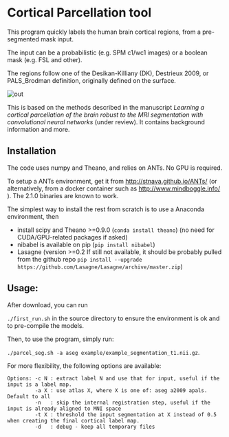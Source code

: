 # Cortical Parcellation tool

This program quickly labels the human brain cortical regions, from a pre-segmented mask input.

The input can be a probabilistic (e.g. SPM c1/wc1 images) or a boolean mask (e.g. FSL and other).

The regions follow one of the Desikan-Killiany (DK), Destrieux 2009, or PALS_Brodman definition, originally defined on the surface.


![out](https://user-images.githubusercontent.com/590921/52026767-609aa300-254c-11e9-8787-eb67f74f2f89.gif)


This is based on the methods described in the manuscript *Learning a cortical parcellation of the
brain robust to the MRI segmentation with convolutional neural networks* (under review). It contains background information and more.


## Installation
The code uses numpy and Theano, and relies on ANTs.
No GPU is required.

To setup a ANTs environment, get it from http://stnava.github.io/ANTs/ (or alternatively, from a docker container such as http://www.mindboggle.info/ ). The 2.1.0 binaries are known to work.

The simplest way to install the rest from scratch is to use a Anaconda environment, then
* install scipy and Theano >=0.9.0 (`conda install theano`) (no need for CUDA/GPU-related packages if asked)
* nibabel is available on pip (`pip install nibabel`)
* Lasagne (version >=0.2 If still not available, it should be probably pulled from the github repo `pip install --upgrade https://github.com/Lasagne/Lasagne/archive/master.zip`)


## Usage:
After download, you can run

`./first_run.sh` in the source directory to ensure the environment is ok and to pre-compile the models.

Then, to use the program, simply run:

`./parcel_seg.sh -a aseg example/example_segmentation_t1.nii.gz`.

For more flexibility, the following options are available:

```
Options: -c N : extract label N and use that for input, useful if the input is a label map.
         -a X : use atlas X, where X is one of: aseg a2009 apals. Default to all
         -n   : skip the internal registration step, useful if the input is already aligned to MNI space
         -t X : threshold the input segmentation at X instead of 0.5 when creating the final cortical label map.
         -d   : debug - keep all temporary files
```


